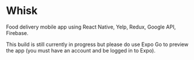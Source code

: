 # Whisk
Food delivery mobile app using React Native, Yelp, Redux, Google API, Firebase.

This build is still currently in progress but please do use Expo Go to preview the app (you must have an account and be logged in to Expo).
